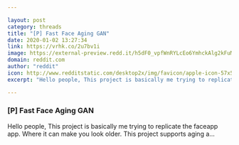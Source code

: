 ```yaml
---

layout: post
category: threads
title: "[P] Fast Face Aging GAN"
date: 2020-01-02 13:27:34
link: https://vrhk.co/2u7bv1i
image: https://external-preview.redd.it/h5dF0_vpfWnRYLcEo6YmhckAlg2kFuMzCfwXiVLg8eI.jpg?width=400&height=209.42408377&auto=webp&s=2b4474b3de77c7945ca9f5479ab2dfb18fc46780
domain: reddit.com
author: "reddit"
icon: http://www.redditstatic.com/desktop2x/img/favicon/apple-icon-57x57.png
excerpt: "Hello people, This project is basically me trying to replicate the faceapp app. Where it can make you look older. This project supports aging a..."

---
```


### [P] Fast Face Aging GAN

Hello people, This project is basically me trying to replicate the faceapp app. Where it can make you look older. This project supports aging a...